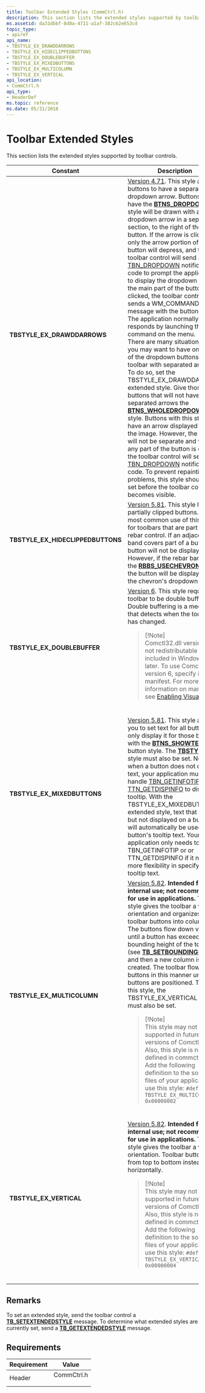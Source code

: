 ```yaml
---
title: Toolbar Extended Styles (CommCtrl.h)
description: This section lists the extended styles supported by toolbar controls.
ms.assetid: da31dbbf-8d0a-4711-a1af-382c62e653cd
topic_type:
- apiref
api_name:
- TBSTYLE_EX_DRAWDDARROWS
- TBSTYLE_EX_HIDECLIPPEDBUTTONS
- TBSTYLE_EX_DOUBLEBUFFER
- TBSTYLE_EX_MIXEDBUTTONS
- TBSTYLE_EX_MULTICOLUMN
- TBSTYLE_EX_VERTICAL
api_location:
- CommCtrl.h
api_type:
- HeaderDef
ms.topic: reference
ms.date: 05/31/2018
---
```


# Toolbar Extended Styles

This section lists the extended styles supported by toolbar controls.




| Constant | Description | 
|----------|-------------|
| <span id="TBSTYLE_EX_DRAWDDARROWS"></span><span id="tbstyle_ex_drawddarrows"></span><dl><dt><strong>TBSTYLE_EX_DRAWDDARROWS</strong></dt></dl> | <a href="common-control-versions.md">Version 4.71</a>. This style allows buttons to have a separate dropdown arrow. Buttons that have the <a href="toolbar-control-and-button-styles.md"><strong>BTNS_DROPDOWN</strong></a> style will be drawn with a dropdown arrow in a separate section, to the right of the button. If the arrow is clicked, only the arrow portion of the button will depress, and the toolbar control will send a <a href="tbn-dropdown.md">TBN_DROPDOWN</a> notification code to prompt the application to display the dropdown menu. If the main part of the button is clicked, the toolbar control sends a WM_COMMAND message with the button's ID. The application normally responds by launching the first command on the menu.<br /> There are many situations where you may want to have only some of the dropdown buttons on a toolbar with separated arrows. To do so, set the TBSTYLE_EX_DRAWDDARROWS extended style. Give those buttons that will not have separated arrows the <a href="toolbar-control-and-button-styles.md"><strong>BTNS_WHOLEDROPDOWN</strong></a> style. Buttons with this style will have an arrow displayed next to the image. However, the arrow will not be separate and when any part of the button is clicked, the toolbar control will send a <a href="tbn-dropdown.md">TBN_DROPDOWN</a> notification code. To prevent repainting problems, this style should be set before the toolbar control becomes visible.<br /> | 
| <span id="TBSTYLE_EX_HIDECLIPPEDBUTTONS"></span><span id="tbstyle_ex_hideclippedbuttons"></span><dl><dt><strong>TBSTYLE_EX_HIDECLIPPEDBUTTONS</strong></dt></dl> | <a href="common-control-versions.md">Version 5.81</a>. This style hides partially clipped buttons. The most common use of this style is for toolbars that are part of a rebar control. If an adjacent band covers part of a button, the button will not be displayed. However, if the rebar band has the <a href="/windows/win32/api/commctrl/ns-commctrl-rebarbandinfoa"><strong>RBBS_USECHEVRON</strong></a> style, the button will be displayed on the chevron's dropdown menu. <br /> | 
| <span id="TBSTYLE_EX_DOUBLEBUFFER"></span><span id="tbstyle_ex_doublebuffer"></span><dl><dt><strong>TBSTYLE_EX_DOUBLEBUFFER</strong></dt></dl> | <a href="common-control-versions.md">Version 6</a>. This style requires the toolbar to be double buffered. Double buffering is a mechanism that detects when the toolbar has changed. <br /><blockquote>[!Note]<br />Comctl32.dll version 6 is not redistributable but it is included in Windows or later. To use Comctl32.dll version 6, specify it in a manifest. For more information on manifests, see <a href="cookbook-overview.md">Enabling Visual Styles</a>.</blockquote><br /> | 
| <span id="TBSTYLE_EX_MIXEDBUTTONS"></span><span id="tbstyle_ex_mixedbuttons"></span><dl><dt><strong>TBSTYLE_EX_MIXEDBUTTONS</strong></dt></dl> | <a href="common-control-versions.md">Version 5.81</a>. This style allows you to set text for all buttons, but only display it for those buttons with the <a href="toolbar-control-and-button-styles.md"><strong>BTNS_SHOWTEXT</strong></a> button style. The <a href="toolbar-control-and-button-styles.md"><strong>TBSTYLE_LIST</strong></a> style must also be set. Normally, when a button does not display text, your application must handle <a href="tbn-getinfotip.md">TBN_GETINFOTIP</a> or <a href="ttn-getdispinfo.md">TTN_GETDISPINFO</a> to display a tooltip. With the TBSTYLE_EX_MIXEDBUTTONS extended style, text that is set but not displayed on a button will automatically be used as the button's tooltip text. Your application only needs to handle TBN_GETINFOTIP or or TTN_GETDISPINFO if it needs more flexibility in specifying the tooltip text. <br /> | 
| <span id="TBSTYLE_EX_MULTICOLUMN"></span><span id="tbstyle_ex_multicolumn"></span><dl><dt><strong>TBSTYLE_EX_MULTICOLUMN</strong></dt></dl> | <a href="common-control-versions.md">Version 5.82</a>. <strong>Intended for internal use; not recommended for use in applications.</strong> This style gives the toolbar a vertical orientation and organizes the toolbar buttons into columns. The buttons flow down vertically until a button has exceeded the bounding height of the toolbar (see <a href="tb-setboundingsize.md"><strong>TB_SETBOUNDINGSIZE</strong></a>), and then a new column is created. The toolbar flows the buttons in this manner until all buttons are positioned. To use this style, the TBSTYLE_EX_VERTICAL style must also be set. <br /><blockquote>[!Note]<br />This style may not be supported in future versions of Comctl32.dll. Also, this style is not defined in commctrl.h. Add the following definition to the source files of your application to use this style: <code>#define TBSTYLE_EX_MULTICOLUMN 0x00000002</code></blockquote><br /> | 
| <span id="TBSTYLE_EX_VERTICAL"></span><span id="tbstyle_ex_vertical"></span><dl><dt><strong>TBSTYLE_EX_VERTICAL</strong></dt></dl> | <a href="common-control-versions.md">Version 5.82</a>. <strong>Intended for internal use; not recommended for use in applications.</strong> This style gives the toolbar a vertical orientation. Toolbar buttons flow from top to bottom instead of horizontally. <br /><blockquote>[!Note]<br />This style may not be supported in future versions of Comctl32.dll. Also, this style is not defined in commctrl.h. Add the following definition to the source files of your application to use this style: <code>#define TBSTYLE_EX_VERTICAL 0x00000004</code></blockquote><br /> | 




## Remarks

To set an extended style, send the toolbar control a [**TB\_SETEXTENDEDSTYLE**](tb-setextendedstyle.md) message. To determine what extended styles are currently set, send a [**TB\_GETEXTENDEDSTYLE**](tb-getextendedstyle.md) message.

## Requirements



| Requirement | Value |
|-------------------|---------------------------------------------------------------------------------------|
| Header<br/> | <dl> <dt>CommCtrl.h</dt> </dl> |



 

 





